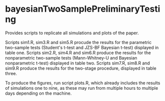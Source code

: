 # bayesianTwoSamplePreliminaryTesting

Provides scripts to replicate all simulations and plots of the paper.

Scripts sim1.R, sim3.R and sim5.R procude the results for the parametric two-sample tests (Student's t-test and JZS-BF Bayesian t-test) displayed in table one.
Scripts sim2.R, sim4.R and sim6.R produce the results for the nonparametric two-sample tests (Mann-Whitney-U and Bayesian nonparametric t-test) displayed in table two.
Scripts sim7.R, sim8.R and sim9.R produce the results for the two-stage procedure, displayed in table three.

To produce the figures, run script plots.R, which already includes the results of simulations one to nine, as these may run from multiple hours to multiple days depending on the machine.
